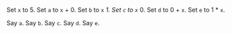 Set `x` to 5.
Set `a` to `x` + 0.
Set `b` to `x` *1.
Set `c` to `x`* 0.
Set `d` to 0 + `x`.
Set `e` to 1 * `x`.

Say `a`.
Say `b`.
Say `c`.
Say `d`.
Say `e`.
